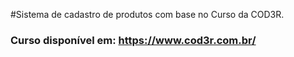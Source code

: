 #Sistema de cadastro de produtos com base no Curso da COD3R. 

### Curso disponível em: https://www.cod3r.com.br/